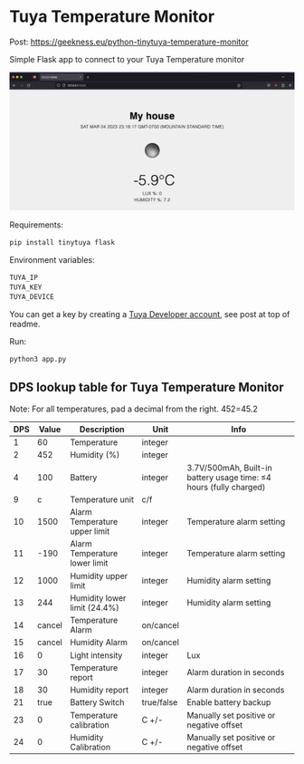 # Tuya Temperature Monitor
Post: https://geekness.eu/python-tinytuya-temperature-monitor

Simple Flask app to connect to your Tuya Temperature monitor

![screenshot](https://github.com/snacsnoc/py-tuya-temp/blob/main/static/img/screenshot.png?raw=true)

Requirements:
```bash
pip install tinytuya flask
```
Environment variables:
```bash
TUYA_IP
TUYA_KEY
TUYA_DEVICE
```
You can get a key by creating a [Tuya Developer account](https://iot.tuya.com/), see post at top of readme.

Run:
```bash
python3 app.py
```
## DPS lookup table for Tuya Temperature Monitor

Note: For all temperatures, pad a decimal from the right. 452=45.2

| DPS | Value | Description | Unit | Info |
| --- | --- | --- | --- | --- |
| 1   | 60  | Temperature | integer |     |
| 2   | 452 | Humidity (%) | integer |     |
| 4   | 100 | Battery | integer | 3.7V/500mAh, Built-in battery usage time: ≤4 hours (fully charged) |
| 9   | c   | Temperature unit | c/f |     |
| 10  | 1500 | Alarm Temperature upper limit | integer | Temperature alarm setting |
| 11  | -190 | Alarm Temperature lower limit | integer | Temperature alarm setting |
| 12  | 1000 | Humidity upper limit | integer | Humidity alarm setting |
| 13  | 244 | Humidity lower limit (24.4%) | integer | Humidity alarm setting |
| 14  | cancel | Temperature Alarm | on/cancel |     |
| 15  | cancel | Humidity Alarm | on/cancel |     |
| 16  | 0   | Light intensity | integer | Lux |
| 17  | 30  | Temperature report | integer | Alarm duration in seconds |
| 18  | 30  | Humidity report | integer | Alarm duration in seconds |
| 21  | true | Battery Switch | true/false | Enable battery backup |
| 23  | 0   | Temperature calibration | C +/- | Manually set positive or negative offset |
| 24  | 0   | Humidity Calibration | C +/- | Manually set positive or negative offset |